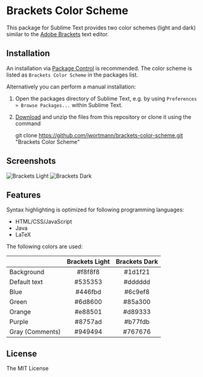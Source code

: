 # Brackets Color Scheme

This package for Sublime Text provides two color schemes (light and dark) similar to the [Adobe Brackets](http://brackets.io/) text editor.

## Installation

An installation via [Package Control](https://sublime.wbond.net/installation) is recommended. The color scheme is listed as `Brackets Color Scheme` in the packages list.

Alternatively you can perform a manual installation:

1. Open the packages directory of Sublime Text, e.g. by using `Preferences > Browse Packages...` within Sublime Text.
2. [Download](https://github.com/jwortmann/brackets-color-scheme/archive/master.zip) and unzip the files from this repository or clone it using the command

    git clone https://github.com/jwortmann/brackets-color-scheme.git "Brackets Color Scheme"

## Screenshots

![Brackets Light](http://i.imgur.com/5HoE6I2.png)
![Brackets Dark](http://i.imgur.com/HZ0acdw.png)

## Features

Syntax highlighting is optimized for following programming languages:

* HTML/CSS/JavaScript
* Java
* LaTeX

The following colors are used:

|                 | Brackets Light | Brackets Dark |
| --------------- | :------------: | :-----------: |
| Background      | #f8f8f8        | #1d1f21       |
| Default text    | #535353        | #dddddd       |
| Blue            | #446fbd        | #6c9ef8       |
| Green           | #6d8600        | #85a300       |
| Orange          | #e88501        | #d89333       |
| Purple          | #8757ad        | #b77fdb       |
| Gray (Comments) | #949494        | #767676       |

## License

The MIT License